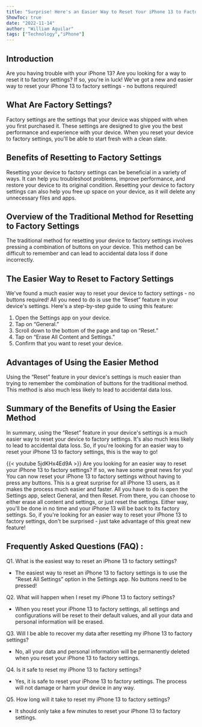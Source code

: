 ```yaml
---
title: "Surprise! Here's an Easier Way to Reset Your iPhone 13 to Factory Settings - No Buttons Required!"
ShowToc: true 
date: "2022-11-14"
author: "William Aguilar" 
tags: ["Technology","iPhone"]
---
```

## Introduction

Are you having trouble with your iPhone 13? Are you looking for a way to reset it to factory settings? If so, you're in luck! We've got a new and easier way to reset your iPhone 13 to factory settings - no buttons required!

## What Are Factory Settings?

Factory settings are the settings that your device was shipped with when you first purchased it. These settings are designed to give you the best performance and experience with your device. When you reset your device to factory settings, you'll be able to start fresh with a clean slate.

## Benefits of Resetting to Factory Settings

Resetting your device to factory settings can be beneficial in a variety of ways. It can help you troubleshoot problems, improve performance, and restore your device to its original condition. Resetting your device to factory settings can also help you free up space on your device, as it will delete any unnecessary files and apps.

## Overview of the Traditional Method for Resetting to Factory Settings

The traditional method for resetting your device to factory settings involves pressing a combination of buttons on your device. This method can be difficult to remember and can lead to accidental data loss if done incorrectly.

## The Easier Way to Reset to Factory Settings

We've found a much easier way to reset your device to factory settings - no buttons required! All you need to do is use the “Reset” feature in your device's settings. Here's a step-by-step guide to using this feature:

1. Open the Settings app on your device.
2. Tap on “General.”
3. Scroll down to the bottom of the page and tap on “Reset.”
4. Tap on “Erase All Content and Settings.”
5. Confirm that you want to reset your device.

## Advantages of Using the Easier Method

Using the “Reset” feature in your device's settings is much easier than trying to remember the combination of buttons for the traditional method. This method is also much less likely to lead to accidental data loss.

## Summary of the Benefits of Using the Easier Method

In summary, using the “Reset” feature in your device's settings is a much easier way to reset your device to factory settings. It's also much less likely to lead to accidental data loss. So, if you're looking for an easier way to reset your iPhone 13 to factory settings, this is the way to go!

{{< youtube 5jdKHx4Ed9A >}} 
Are you looking for an easier way to reset your iPhone 13 to factory settings? If so, we have some great news for you! You can now reset your iPhone 13 to factory settings without having to press any buttons. This is a great surprise for all iPhone 13 users, as it makes the process much easier and faster. All you have to do is open the Settings app, select General, and then Reset. From there, you can choose to either erase all content and settings, or just reset the settings. Either way, you'll be done in no time and your iPhone 13 will be back to its factory settings. So, if you're looking for an easier way to reset your iPhone 13 to factory settings, don't be surprised - just take advantage of this great new feature!

## Frequently Asked Questions (FAQ) :
Q1. What is the easiest way to reset an iPhone 13 to factory settings?
- The easiest way to reset an iPhone 13 to factory settings is to use the “Reset All Settings” option in the Settings app. No buttons need to be pressed!

Q2. What will happen when I reset my iPhone 13 to factory settings?
- When you reset your iPhone 13 to factory settings, all settings and configurations will be reset to their default values, and all your data and personal information will be erased.

Q3. Will I be able to recover my data after resetting my iPhone 13 to factory settings?
- No, all your data and personal information will be permanently deleted when you reset your iPhone 13 to factory settings.

Q4. Is it safe to reset my iPhone 13 to factory settings?
- Yes, it is safe to reset your iPhone 13 to factory settings. The process will not damage or harm your device in any way.

Q5. How long will it take to reset my iPhone 13 to factory settings?
- It should only take a few minutes to reset your iPhone 13 to factory settings.


